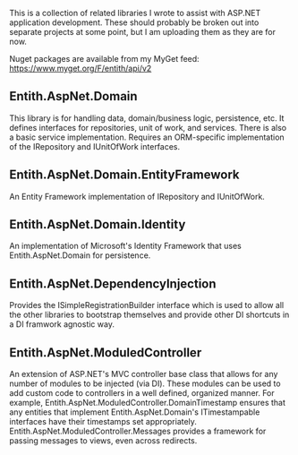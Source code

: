 This is a collection of related libraries I wrote to assist with ASP.NET application development. These should probably be broken out into separate projects at some point, but I am uploading them as they are for now.

Nuget packages are available from my MyGet feed: https://www.myget.org/F/entith/api/v2

## Entith.AspNet.Domain

This library is for handling data, domain/business logic, persistence, etc. It defines interfaces for repositories, unit of work, and services. There is also a basic service implementation. Requires an ORM-specific implementation of the IRepository and IUnitOfWork interfaces.

## Entith.AspNet.Domain.EntityFramework

An Entity Framework implementation of IRepository and IUnitOfWork.

## Entith.AspNet.Domain.Identity

An implementation of Microsoft's Identity Framework that uses Entith.AspNet.Domain for persistence.

## Entith.AspNet.DependencyInjection

Provides the ISimpleRegistrationBuilder interface which is used to allow all the other libraries to bootstrap themselves and provide other DI shortcuts in a DI framwork agnostic way.

## Entith.AspNet.ModuledController

An extension of ASP.NET's MVC controller base class that allows for any number of modules to be injected (via DI). These modules can be used to add custom code to controllers in a well defined, organized manner. For example, Entith.AspNet.ModuledController.DomainTimestamp ensures that any entities that implement Entith.AspNet.Domain's ITimestampable interfaces have their timestamps set appropriately. Entith.AspNet.ModuledController.Messages provides a framework for passing messages to views, even across redirects.
